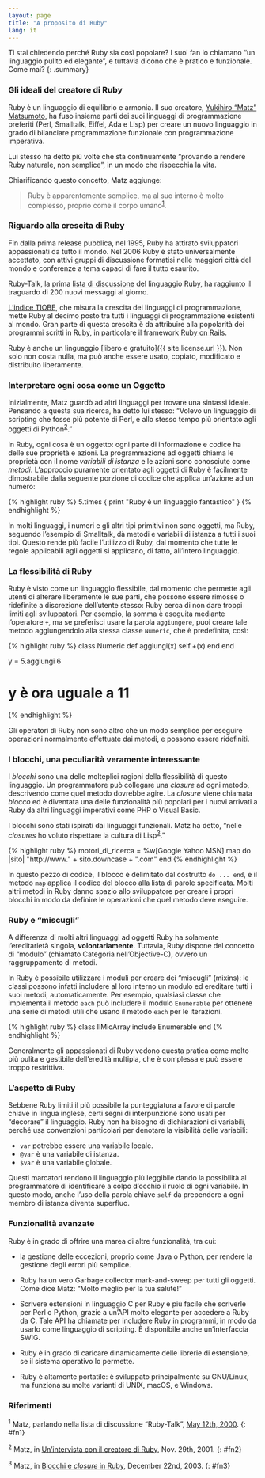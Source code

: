 ```yaml
---
layout: page
title: "A proposito di Ruby"
lang: it
---
```


Ti stai chiedendo perché Ruby sia così popolare? I suoi fan lo chiamano
“un linguaggio pulito ed elegante”, e tuttavia dicono che è pratico e
funzionale. Come mai?
{: .summary}

### Gli ideali del creatore di Ruby

Ruby è un linguaggio di equilibrio e armonia. Il suo creatore, [Yukihiro
“Matz” Matsumoto][matz], ha fuso insieme parti dei suoi linguaggi di
programmazione preferiti (Perl, Smalltalk, Eiffel, Ada e Lisp) per
creare un nuovo linguaggio in grado di bilanciare programmazione
funzionale con programmazione imperativa.

Lui stesso ha detto più volte che sta continuamente “provando a rendere
Ruby naturale, non semplice”, in un modo che rispecchia la vita.

Chiarificando questo concetto, Matz aggiunge:

> Ruby è apparentemente semplice, ma al suo interno è molto complesso,
> proprio come il corpo umano<sup>[1](#fn1)</sup>.

### Riguardo alla crescita di Ruby

Fin dalla prima release pubblica, nel 1995, Ruby ha attirato sviluppatori
appassionati da tutto il mondo. Nel 2006 Ruby è stato universalmente
accettato, con attivi gruppi di discussione formatisi nelle maggiori città
del mondo e conferenze a tema capaci di fare il tutto esaurito.

Ruby-Talk, la prima [lista di discussione](/it/community/mailing-lists/)
del linguaggio Ruby, ha raggiunto il traguardo di 200 nuovi messaggi
al giorno.

[L’indice TIOBE][tiobe], che misura la crescita dei linguaggi di programmazione,
mette Ruby al decimo posto tra tutti i linguaggi di programmazione
esistenti al mondo. Gran parte di questa crescita è da attribuire alla
popolarità dei programmi scritti in Ruby, in particolare il framework
[Ruby on Rails][ror].

Ruby è anche un linguaggio [libero e gratuito]({{ site.license.url }}). Non
solo non costa nulla, ma può anche essere usato, copiato, modificato e
distribuito liberamente.

### Interpretare ogni cosa come un Oggetto

Inizialmente, Matz guardò ad altri linguaggi per trovare una sintassi
ideale. Pensando a questa sua ricerca, ha detto lui stesso: “Volevo un
linguaggio di scripting che fosse più potente di Perl, e allo stesso
tempo più orientato agli oggetti di Python<sup>[2](#fn2)</sup>.”

In Ruby, ogni cosa è un oggetto: ogni parte di informazione e codice ha
delle sue proprietà e azioni. La programmazione ad oggetti chiama le
proprietà con il nome *variabili di istanza* e le azioni sono conosciute
come *metodi*. L’approccio puramente orientato agli oggetti di Ruby è
facilmente dimostrabile dalla seguente porzione di codice che applica
un’azione ad un numero:

{% highlight ruby %}
5.times { print "Ruby è un linguaggio fantastico" }
{% endhighlight %}

In molti linguaggi, i numeri e gli altri tipi primitivi non sono
oggetti, ma Ruby, seguendo l’esempio di Smalltalk, dà metodi e variabili
di istanza a tutti i suoi tipi. Questo rende più facile l’utilizzo di
Ruby, dal momento che tutte le regole applicabili agli oggetti si
applicano, di fatto, all’intero linguaggio.

### La flessibilità di Ruby

Ruby è visto come un linguaggio flessibile, dal momento che permette
agli utenti di alterare liberamente le sue parti, che possono essere
rimosse o ridefinite a discrezione dell’utente stesso: Ruby cerca di non
dare troppi limiti agli sviluppatori. Per esempio, la somma è eseguita
mediante l’operatore `+`, ma se preferisci usare la parola `aggiungere`,
puoi creare tale metodo aggiungendolo alla stessa classe `Numeric`, che
è predefinita, così:

{% highlight ruby %}
class Numeric
  def aggiungi(x)
    self.+(x)
  end
end

y = 5.aggiungi 6
# y è ora uguale a 11
{% endhighlight %}

Gli operatori di Ruby non sono altro che un modo semplice per eseguire
operazioni normalmente effettuate dai metodi, e possono essere
ridefiniti.

### I blocchi, una peculiarità veramente interessante

I *blocchi* sono una delle molteplici ragioni della flessibilità di
questo linguaggio. Un programmatore può collegare una *closure* ad ogni metodo,
descrivendo come quel metodo dovrebbe agire. La *closure* viene chiamata
*blocco* ed è diventata una delle funzionalità più popolari per i nuovi
arrivati a Ruby da altri linguaggi imperativi come PHP o Visual Basic.

I blocchi sono stati ispirati dai linguaggi funzionali. Matz ha detto,
“nelle *closures* ho voluto rispettare la cultura di Lisp<sup>[3](#fn3)</sup>.”

{% highlight ruby %}
motori_di_ricerca =
  %w[Google Yahoo MSN].map do |sito|
    "http://www." + sito.downcase + ".com"
  end
{% endhighlight %}

In questo pezzo di codice, il blocco è delimitato dal costrutto `do ...
end`, e il metodo `map` applica il codice del blocco alla lista di
parole specificata. Molti altri metodi in Ruby danno spazio allo
sviluppatore per creare i propri blocchi in modo da definire le
operazioni che quel metodo deve eseguire.

### Ruby e “miscugli”

A differenza di molti altri linguaggi ad oggetti Ruby ha
solamente l’ereditarietà singola, **volontariamente**. Tuttavia, Ruby
dispone del concetto di “modulo” (chiamato Categoria nell’Objective-C),
ovvero un raggruppamento di metodi.

In Ruby è possibile utilizzare i moduli per creare dei “miscugli”
(mixins): le classi possono infatti includere al loro interno un modulo
ed ereditare tutti i suoi metodi, automaticamente. Per esempio,
qualsiasi classe che implementa il metodo `each` può includere il modulo
`Enumerable` per ottenere una serie di metodi utili che usano il metodo
`each` per le iterazioni.

{% highlight ruby %}
class IlMioArray
  include Enumerable
end
{% endhighlight %}

Generalmente gli appassionati di Ruby vedono questa pratica come molto
più pulita e gestibile dell’eredità multipla, che è complessa e può
essere troppo restrittiva.

### L’aspetto di Ruby

Sebbene Ruby limiti il più possibile la punteggiatura a favore di parole
chiave in lingua inglese, certi segni di interpunzione sono usati per
“decorare” il linguaggio. Ruby non ha bisogno di dichiarazioni di
variabili, perché usa convenzioni particolari per denotare la visibilità
delle variabili:

* `var` potrebbe essere una variabile locale.
* `@var` è una variabile di istanza.
* `$var` è una variabile globale.

Questi marcatori rendono il linguaggio più leggibile dando la
possibilità al programmatore di identificare a colpo d’occhio il ruolo
di ogni variabile. In questo modo, anche l’uso della parola chiave
`self` da prependere a ogni membro di istanza diventa superfluo.

### Funzionalità avanzate

Ruby è in grado di offrire una marea di altre funzionalità, tra cui:

* la gestione delle eccezioni, proprio come Java o Python, per rendere
  la gestione degli errori più semplice.

* Ruby ha un vero Garbage collector mark-and-sweep per tutti gli oggetti.
  Come dice Matz: “Molto meglio per la tua salute!”

* Scrivere estensioni in linguaggio C per Ruby è più facile che
  scriverle per Perl o Python, grazie a un’API molto elegante per
  accedere a Ruby da C. Tale API ha chiamate per includere Ruby in
  programmi, in modo da usarlo come linguaggio di scripting. È
  disponibile anche un’interfaccia SWIG.

* Ruby è in grado di caricare dinamicamente delle librerie di estensione,
  se il sistema operativo lo permette.

* Ruby è altamente portatile: è sviluppato principalmente su GNU/Linux,
  ma funziona su molte varianti di UNIX, macOS, e Windows.

### Riferimenti

<sup>1</sup> Matz, parlando nella lista di discussione “Ruby-Talk”, [May
12th, 2000][blade].
{: #fn1}

<sup>2</sup> Matz, in [Un’intervista con il creatore di Ruby][linuxdevcenter], Nov.
29th, 2001.
{: #fn2}

<sup>3</sup> Matz, in [Blocchi e *closure* in Ruby][artima], December 22nd,
2003.
{: #fn3}



[matz]: http://www.rubyist.net/~matz/
[blade]: https://blade.ruby-lang.org/ruby-talk/2773
[ror]: http://rubyonrails.org/
[linuxdevcenter]: http://www.linuxdevcenter.com/pub/a/linux/2001/11/29/ruby.html
[artima]: http://www.artima.com/intv/closures2.html
[tiobe]: http://www.tiobe.com/index.php/content/paperinfo/tpci/index.html
